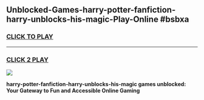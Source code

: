 
## Unblocked-Games-harry-potter-fanfiction-harry-unblocks-his-magic-Play-Online #bsbxa
<h3>
<a href="https://news.freeplayer.one?title=harry-potter-fanfiction-harry-unblocks-his-magic&ref=3">CLICK TO PLAY</a></h3>
<hr>

<h3>
<a href="https://news.freeplayer.one?title=harry-potter-fanfiction-harry-unblocks-his-magic&ref=3">CLICK 2 PLAY</a>
  
</h3>

<a href="https://news.freeplayer.one?title=harry-potter-fanfiction-harry-unblocks-his-magic&ref=3"><img src="https://clearcache.store/games.png"></a>


**harry-potter-fanfiction-harry-unblocks-his-magic games unblocked: Your Gateway to Fun and Accessible Online Gaming**
